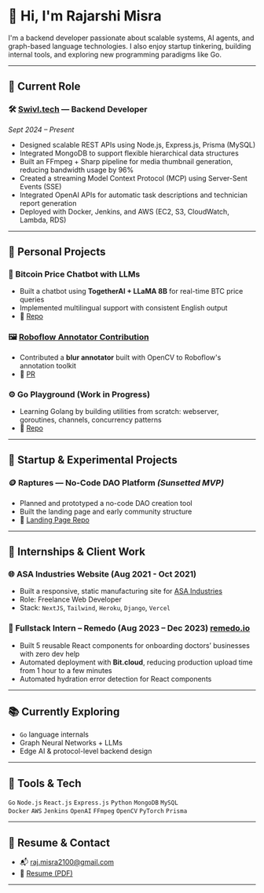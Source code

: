 # 👋 Hi, I'm Rajarshi Misra

I'm a backend developer passionate about scalable systems, AI agents, and graph-based language technologies. I also enjoy startup tinkering, building internal tools, and exploring new programming paradigms like Go.

---

## 💼 Current Role

### 🛠️ [Swivl.tech](https://swivl.tech) — Backend Developer  
*Sept 2024 – Present*

- Designed scalable REST APIs using Node.js, Express.js, Prisma (MySQL)
- Integrated MongoDB to support flexible hierarchical data structures
- Built an FFmpeg + Sharp pipeline for media thumbnail generation, reducing bandwidth usage by 96%
- Created a streaming Model Context Protocol (MCP) using Server-Sent Events (SSE)
- Integrated OpenAI APIs for automatic task descriptions and technician report generation
- Deployed with Docker, Jenkins, and AWS (EC2, S3, CloudWatch, Lambda, RDS)

---

## 🧪 Personal Projects
### 🤖 Bitcoin Price Chatbot with LLMs
- Built a chatbot using **TogetherAI + LLaMA 8B** for real-time BTC price queries
- Implemented multilingual support with consistent English output
- 🔗 [Repo](https://github.com/Rajarshi-Misra/Bitcoin-AI-Agent)

### 🖼️ [Roboflow Annotator Contribution](https://supervision.roboflow.com/annotators/#__tabbed_1_14)
- Contributed a **blur annotator** built with OpenCV to Roboflow's annotation toolkit
- 🔗 [PR](https://github.com/roboflow/supervision/pull/405)

### ⚙️ Go Playground (Work in Progress)
- Learning Golang by building utilities from scratch: webserver, goroutines, channels, concurrency patterns
- 🔗 [Repo](https://github.com/Rajarshi-Misra/socketnginx)

---

## 🚀 Startup & Experimental Projects

### 🪙 Raptures — No-Code DAO Platform *(Sunsetted MVP)*
- Planned and prototyped a no-code DAO creation tool
- Built the landing page and early community structure
- 🔗 [Landing Page Repo](https://raptures-website.vercel.app/)

---

## 📁 Internships & Client Work

### 🌐 ASA Industries Website (Aug 2021 - Oct 2021)
- Built a responsive, static manufacturing site for [ASA Industries](https://www.asaindus.com/)
- Role: Freelance Web Developer  
- Stack: `NextJS`, `Tailwind`, `Heroku`, `Django`, `Vercel`

### 🧩 Fullstack Intern – Remedo (Aug 2023 – Dec 2023) [remedo.io](https://www.remedo.io/)
- Built 5 reusable React components for onboarding doctors’ businesses with zero dev help
- Automated deployment with **Bit.cloud**, reducing production upload time from 1 hour to a few minutes
- Automated hydration error detection for React components

---

## 📚 Currently Exploring

- `Go` language internals
- Graph Neural Networks + LLMs
- Edge AI & protocol-level backend design

---

## 🧰 Tools & Tech

`Go` `Node.js` `React.js` `Express.js` `Python` `MongoDB` `MySQL`  
`Docker` `AWS` `Jenkins` `OpenAI` `FFmpeg` `OpenCV` `PyTorch` `Prisma`

---

## 📄 Resume & Contact

- 📬 [raj.misra2100@gmail.com](mailto:raj.misra2100@gmail.com)
- 📄 [Resume (PDF)](https://drive.google.com/file/d/1-O_vK3FXhP1rIKo0dyGlANIEWxW3BTOs/view?usp=drive_link)

---
